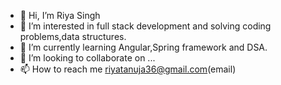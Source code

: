 - 👋 Hi, I’m Riya Singh
- 👀 I’m interested in full stack development and solving coding problems,data structures.
- 🌱 I’m currently learning Angular,Spring framework and DSA.
- 💞️ I’m looking to collaborate on ...
- 📫 How to reach me riyatanuja36@gmail.com(email)

<!---
riya12e/riya12e is a ✨ special ✨ repository because its `README.md` (this file) appears on your GitHub profile.
You can click the Preview link to take a look at your changes.
--->
